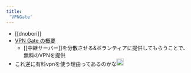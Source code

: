```yaml
---
title:
 'VPNGate'
---
```


- [[dnobori]]
- [VPN Gate の概要](https://www.vpngate.net/ja/about_overview.aspx)
    - [[中継サーバー]]を分散させる&ボランティアに提供してもらうことで、無料のVPNを提供
- これ逆に有料vpnを使う理由ってあるのかな<img src='https://scrapbox.io/api/pages/blu3mo-public/blu3mo/icon' alt='blu3mo.icon' height="19.5"/>
